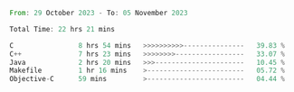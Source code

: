 <!--<div align=center><img src="https://leetcard.jacoblin.cool/CalvinWan0101"></div>-->

<!--START_SECTION:waka-->

```rust
From: 29 October 2023 - To: 05 November 2023

Total Time: 22 hrs 21 mins

C                8 hrs 54 mins   >>>>>>>>>>---------------   39.83 %
C++              7 hrs 23 mins   >>>>>>>>-----------------   33.07 %
Java             2 hrs 20 mins   >>>----------------------   10.45 %
Makefile         1 hr 16 mins    >------------------------   05.72 %
Objective-C      59 mins         >------------------------   04.44 %
```

<!--END_SECTION:waka-->

